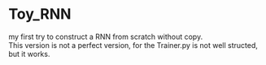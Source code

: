 # Toy_RNN
my first try to construct a RNN from scratch without copy.  
This version is not a perfect version, for the Trainer.py is not well structed, but it works.  

